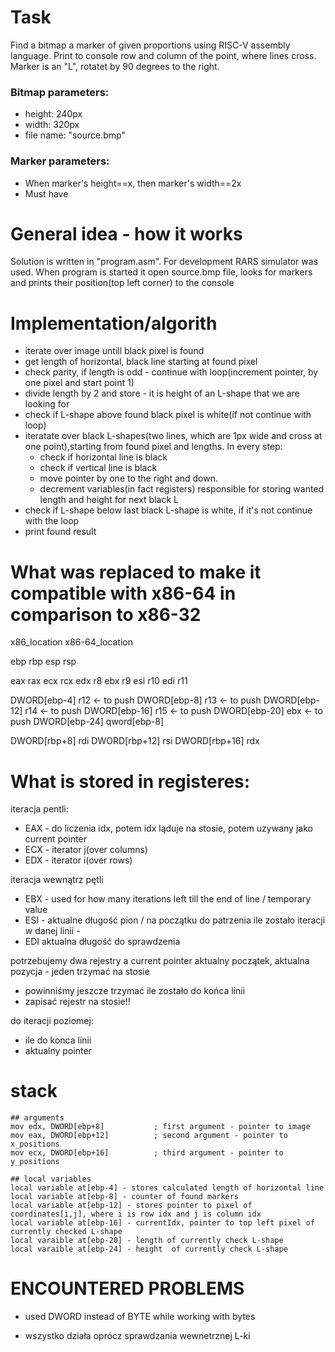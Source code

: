 # Task
Find a bitmap a marker of given proportions using RISC-V assembly language. Print to console row and column of the point, where lines cross. Marker is an "L", rotatet by 90 degrees to the right.

### Bitmap parameters:
- height: 240px
- width: 320px
- file name: "source.bmp"
### Marker parameters: 
- When marker's height==x, then marker's width==2x
- Must have 

# General idea - how it works
Solution is written in "program.asm". For development RARS simulator was used. When program is started it open source.bmp file, looks for markers and prints their position(top left corner) to the console

# Implementation/algorith 
- iterate over image untill black pixel is found
- get length of horizontal, black line starting at found pixel
- check parity, if length is odd - continue with loop(increment pointer, by one pixel and start point 1)
- divide length by 2 and store - it is height of an L-shape that we are looking for
- check if L-shape above found black pixel is white(if not continue with loop)
- iteratate over black L-shapes(two lines, which are 1px wide and cross at one point),starting from found pixel and lengths. In every step:
    - check if horizontal line is black 
    - check if vertical line is black 
    - move pointer by one to the right and down.
    - decrement variables(in fact registers) responsible for storing wanted length and height for next black L
- check if L-shape below last black L-shape is  white, if it's not continue with the loop 
- print found result

# What was replaced to make it compatible with x86-64 in comparison to x86-32
x86_location x86-64_location 

ebp rbp
esp rsp

eax rax
ecx rcx
edx r8
ebx r9
esi r10
edi r11

DWORD[ebp-4] r12    <- to push
DWORD[ebp-8] r13     <- to push
DWORD[ebp-12] r14   <- to push
DWORD[ebp-16] r15   <- to push
DWORD[ebp-20] ebx   <- to push
DWORD[ebp-24] qword[ebp-8]

DWORD[rbp+8] rdi
DWORD[rbp+12] rsi
DWORD[rbp+16] rdx

# What is stored in registeres:
iteracja pentli:
- EAX - do liczenia idx, potem idx ląduje na stosie, potem uzywany jako current pointer
- ECX - iterator j(over columns)  
- EDX - iterator i(over rows) 

iteracja wewnątrz pętli
- EBX - used for how many iterations left till the end of line / temporary value
- ESI - aktualne długość pion / na początku do patrzenia ile zostało iteracji w danej linii -  
- EDI aktualna długość do sprawdzenia  

potrzebujemy dwa rejestry a current pointer aktualny początek, aktualna pozycja 
    - jeden trzymać na stosie 
- powinniśmy jeszcze trzymać ile zostało do końca linii 
- zapisać rejestr na stosie!! 

do iteracji poziomej: 
- ile do konca linii 
- aktualny pointer 


# stack 
    ## arguments
    mov edx, DWORD[ebp+8]           ; first argument - pointer to image
    mov eax, DWORD[ebp+12]          ; second argument - pointer to x_positions
    mov ecx, DWORD[ebp+16]          ; third argument - pointer to y_positions

    ## local variables 
    local variable at[ebp-4] - stores calculated length of horizontal line
    local variable at[ebp-8] - counter of found markers 
    local variable at[ebp-12] - stores pointer to pixel of coordinates[i,j], where i is row idx and j is column idx
    local variable at[ebp-16] - currentIdx, pointer to top left pixel of currently checked L-shape
    local varaible at[ebp-20] - length of currently check L-shape
    local varaible at[ebp-24] - height  of currently check L-shape

# ENCOUNTERED PROBLEMS
- used DWORD instead of BYTE while working with bytes 

- wszystko działa oprócz sprawdzania wewnetrznej L-ki